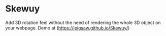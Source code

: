 # Skewuy
Add 3D rotation feel without the need of rendering the whole 3D object on your webpage.
Demo at (https://jeigsaw.github.io/Skewuy/)
